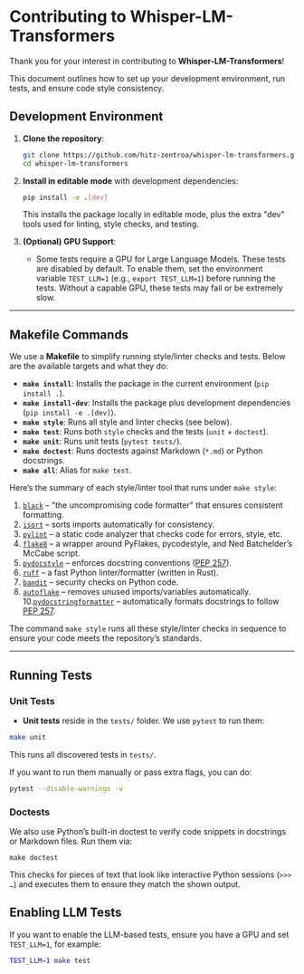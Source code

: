 # Contributing to Whisper-LM-Transformers

Thank you for your interest in contributing to **Whisper-LM-Transformers**!

This document outlines how to set up your development environment, run tests,
and ensure code style consistency.

## Development Environment

1. **Clone the repository**:

    ```bash
    git clone https://github.com/hitz-zentroa/whisper-lm-transformers.git
    cd whisper-lm-transformers
    ```

2. **Install in editable mode** with development dependencies:

    ```bash
    pip install -e .[dev]
    ```

   This installs the package locally in editable mode, plus the extra "dev"
   tools used for linting, style checks, and testing.

3. **(Optional) GPU Support**:

   - Some tests require a GPU for Large Language Models. These tests are
     disabled by default. To enable them, set the environment variable
    `TEST_LLM=1` (e.g., `export TEST_LLM=1`) before running the tests. Without
    a capable GPU, these tests may fail or be extremely slow.

---

## Makefile Commands

We use a **Makefile** to simplify running style/linter checks and tests. Below
are the available targets and what they do:

- **`make install`**: Installs the package in the current environment
  (`pip install .`).
- **`make install-dev`**: Installs the package plus development dependencies
  (`pip install -e .[dev]`).
- **`make style`**: Runs all style and linter checks (see below).
- **`make test`**: Runs both `style` checks and the tests
  (`unit` + `doctest`).
- **`make unit`**: Runs unit tests
  (`pytest tests/`).
- **`make doctest`**: Runs doctests against Markdown (`*.md`) or Python
  docstrings.
- **`make all`**: Alias for `make test`.

Here’s the summary of each style/linter tool that runs under `make style`:

1. [`black`](https://black.readthedocs.io/en/stable/) – "the uncompromising
   code formatter" that ensures consistent formatting.
2. [`isort`](https://timothycrosley.github.io/isort/) – sorts imports
   automatically for consistency.
3. [`pylint`](https://github.com/PyCQA/pylint) – a static code analyzer that
   checks code for errors, style, etc.
4. [`flake8`](https://flake8.pycqa.org/en/latest/) – a wrapper around PyFlakes,
   pycodestyle, and Ned Batchelder’s McCabe script.
6. [`pydocstyle`](http://www.pydocstyle.org/en/stable/) – enforces docstring
   conventions ([PEP 257](https://peps.python.org/pep-0008/)).
7. [`ruff`](https://github.com/charliermarsh/ruff/) – a fast Python
   linter/formatter (written in Rust).
8. [`bandit`](https://github.com/PyCQA/bandit) – security checks on Python
   code.
9. [`autoflake`](https://github.com/myint/autoflake) – removes unused
   imports/variables automatically.
10.[`pydocstringformatter`](https://github.com/DanielNoord/pydocstringformatter)
   – automatically formats docstrings to follow
   [PEP 257](https://peps.python.org/pep-0008/).

The command `make style` runs all these style/linter checks in sequence to
ensure your code meets the repository’s standards.

---

## Running Tests

### Unit Tests

- **Unit tests** reside in the `tests/` folder. We use `pytest` to run them:

```bash
make unit
```

This runs all discovered tests in `tests/`.

If you want to run them manually or pass extra flags, you can do:

```bash
pytest --disable-warnings -v
```

### Doctests

We also use Python’s built-in doctest to verify code snippets in docstrings or
Markdown files. Run them via:

```
make doctest
```

This checks for pieces of text that look like interactive Python sessions
(`>>> …`) and executes them to ensure they match the shown output.

## Enabling LLM Tests

If you want to enable the LLM-based tests, ensure you have a GPU and set
`TEST_LLM=1`, for example:

```bash
TEST_LLM=1 make test
```

